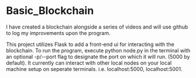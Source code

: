 # Basic_Blockchain
I have created a blockchain alongside a series of videos and will use github to log my improvements upon the program.

This project utilizes Flask to add a front-end ui for interacting with the blockchain. To run the program, execute python node.py
in the terminal with an optional -p/--port flag to designate the port on which it will run. (5000 by default). It currently can interact with
other local nodes on your local machine setup on seperate terminals. i.e. localhost:5000, localhost:5001.  
